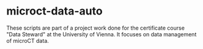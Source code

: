 # microct-data-auto
These scripts are part of a project work done for the certificate course "Data Steward" at the University of Vienna. It focuses on data management of microCT data.
